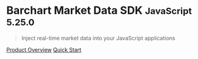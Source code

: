 # Barchart Market Data SDK <small>JavaScript 5.25.0</small>

> Inject real-time market data into your JavaScript applications

[Product Overview](/content/product_overview)
[Quick Start](/content/quick_start)
